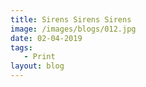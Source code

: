 ```yaml
---
title: Sirens Sirens Sirens
image: /images/blogs/012.jpg
date: 02-04-2019
tags:
   - Print
layout: blog   
---
```

